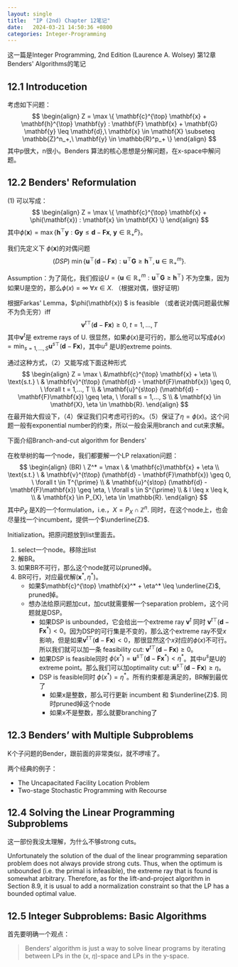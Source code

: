 ```yaml
---
layout: single
title:  "IP (2nd) Chapter 12笔记"
date:   2024-03-21 14:50:36 +0800
categories: Integer-Programming
---
```

这一篇是Integer Programming, 2nd Edition (Laurence A. Wolsey) 第12章Benders' Algorithms的笔记



## 12.1 Introducetion 

考虑如下问题：
$$
\begin{align}
Z = \max \{ \mathbf{c}^{\top} \mathbf{x} + \mathbf{h}^{\top} \mathbf{y} : \mathbf{F} \mathbf{x} + \mathbf{G} \mathbf{y} \leq \mathbf{d},\ \mathbf{x} \in \mathbf{X} \subseteq \mathbb{Z}^n_+,\ \mathbf{y} \in \mathbb{R}^p_+ \}
\end{align}
$$
其中p很大，n很小。Benders 算法的核心思想是分解问题，在x-space中解问题。

## 12.2 Benders' Reformulation 

(1) 可以写成：
$$
\begin{align}
Z = \max \{ \mathbf{c}^{\top} \mathbf{x} + \phi(\mathbf{x}) :  \mathbf{x} \in \mathbf{X}   \}
\end{align}
$$
其中$\phi(\mathbf{x}) = \max\{ \mathbf{h}^{\top} \mathbf{y}:  \mathbf{G} \mathbf{y} \leq \mathbf{d}-\mathbf{F} \mathbf{x},\  \mathbf{y} \in \mathbb{R}^p_+ \}$。

我们先定义下 $\phi(\mathbf{x})$的对偶问题
$$
(DSP) \ \min \{ \mathbf{u}^{\top} (\mathbf{d} - \mathbf{F}\mathbf{x}) : \mathbf{u}^{\top} \mathbf{G} \geq \mathbf{h}^{\top}, \mathbf{u} \in \mathbb{R}^m_+ \}.
$$

Assumption：为了简化，我们假设$U = \{ \mathbf{u} \in \mathbb{R}^m_+ : \mathbf{u}^{\top} \mathbf{G} \geq \mathbf{h}^{\top} \}$ 不为空集，因为如果U是空的，那么$\phi(x) = \infty \ \forall x \in X$. （根据对偶，很好证明）

根据Farkas' Lemma，$\phi(\mathbf{x}) $ is feasible （或者说对偶问题最优解不为负无穷）iff 
$$
\mathbf{v}^{t \top} (\mathbf{d}-\mathbf{F} \mathbf{x}) \geq 0, \ t = 1, ..., T
$$
其中$\mathbf{v}^t$是 extreme rays of U. 
很显然，如果$\phi(x)$是可行的，那么他可以写成$\phi(x) = \min_{s=1,...,S} \mathbf{u}^{s \top} (\mathbf{d}-\mathbf{F} \mathbf{x})$，其中$u^s$ 是U的extreme points. 

通过这种方式，（2）又能写成下面这种形式
$$
\begin{align}
Z = \max \ &\mathbf{c}^{\top} \mathbf{x} + \eta \\ 
\text{s.t.} \ & \mathbf{v}^{t\top} (\mathbf{d} - \mathbf{F}\mathbf{x}) \geq 0, \ \forall t = 1,..., T \\ 
& \mathbf{u}^{s\top} (\mathbf{d} - \mathbf{F}\mathbf{x}) \geq \eta, \ \forall s = 1,..., S \\
& \mathbf{x} \in \mathbf{X}, \eta \in \mathbb{R}. 
\end{align}
$$
在最开始大假设下，（4）保证我们只考虑可行的x。（5）保证了$\eta=\phi(x)$。这个问题一般有exponential number的约束，所以一般会采用branch and cut来求解。 

 

下面介绍Branch-and-cut algorithm for Benders' 

在枚举树的每一个node，我们都要解一个LP relaxation问题：
$$
\begin{align}
(BR) \ Z^* = \max \ & \mathbf{c}\mathbf{x} + \eta \\
\text{s.t.} \ & \mathbf{v}^{t\top} (\mathbf{d} - \mathbf{F}\mathbf{x}) \geq 0, \ \forall t \in T^{\prime} \\ 
& \mathbf{u}^{s\top} (\mathbf{d} - \mathbf{F}\mathbf{x}) \geq \eta, \ \forall s \in S^{\prime} \\
& l \leq x \leq k, \\ 
& \mathbf{x} \in P_{X}, \eta \in \mathbb{R}. 
\end{align}
$$
其中$P_X$ 是X的一个formulation，i.e.，$X=P_X \cap \mathbb{Z}^n$. 同时，在这个node上，也会尽量找一个incumbent，提供一个$\underline{Z}$.  

Initialization。把原问题放到list里面去。

1. select一个node。移除出list
2. 解BR。
3. 如果BR不可行，那么这个node就可以pruned掉。
4. BR可行，对应最优解$(\mathbf{x}^*, \eta^*)$。
    - 如果$\mathbf{c}^{\top} \mathbf{x}^* + \eta^* \leq \underline{Z}$, pruned掉。
    - 想办法给原问题加cut，加cut就需要解一个separation problem，这个问题就是DSP。 
        - 如果DSP is unbounded，它会给出一个extreme ray $\mathbf{v}^t$ 同时 $\mathbf{v}^{t\top} (\mathbf{d} - \mathbf{F}\mathbf{x}^*) < 0$。因为DSP的可行集是不变的，那么这个extreme ray不受$x$ 影响，但是如果$\mathbf{v}^{t\top} (\mathbf{d} - \mathbf{F}\mathbf{x}) < 0$，那很显然这个$x$对应的$\phi(x)$不可行。所以我们就可以加一条 feasibility cut: $\mathbf{v}^{t\top} (\mathbf{d} - \mathbf{F}\mathbf{x}) \geq 0$。 
        - 如果DSP is feasible同时 $\phi(x^*) = \mathbf{u}^{s\top}(\mathbf{d} - \mathbf{F}\mathbf{x}^*)  < \eta^*$。其中$u^s$是U的extreme point。那么我们可以加optimality cut: $\mathbf{u}^{s\top} (\mathbf{d} - \mathbf{F}\mathbf{x}) \geq \eta$。 
        - DSP is feasible同时 $\phi(x^*)   = \eta^*$。所有约束都是满足的，BR解到最优了
            - 如果x是整数，那么可行更新 incumbent 和 $\underline{Z}$. 同时pruned掉这个node
            - 如果x不是整数，那么就要branching了


## 12.3 Benders’ with Multiple Subproblems

K个子问题的Bender，跟前面的非常类似，就不啰嗦了。 

两个经典的例子：
- The Uncapacitated Facility Location Problem
- Two-stage Stochastic Programming with Recourse

## 12.4 Solving the Linear Programming Subproblems

这一部份我没太理解，为什么不够strong cuts。

Unfortunately the solution of the dual of the linear programming separation problem
does not always provide strong cuts. Thus, when the optimum is unbounded
(i.e. the primal is infeasible), the extreme ray that is found is somewhat arbitrary.
Therefore, as for the lift-and-project algorithm in Section 8.9, it is usual to add
a normalization constraint so that the LP has a bounded optimal value.


## 12.5 Integer Subproblems: Basic Algorithms

首先要明确一个观点：
> Benders’ algorithm is just a way to solve linear programs by iterating between LPs in the (x, 𝜂)-space and LPs in the y-space.